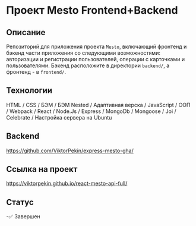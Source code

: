 # Проект Mesto Frontend+Backend

## Описание

Репозиторий для приложения проекта `Mesto`, включающий фронтенд и бэкенд части приложения со следующими возможностями: авторизации и регистрации пользователей, операции с карточками и пользователями. Бэкенд расположите в директории `backend/`, а фронтенд - в `frontend/`.

## Технологии

HTML / CSS / БЭМ / БЭМ Nested / Адаптивная верска / JavaScript / ООП / Webpack / React / Node.Js / Express / MongoDb / Mongoose / Joi / Celebrate / Настройка сервера на Ubuntu

## Backend

https://github.com/ViktorPekin/express-mesto-gha/

## Ссылка на проект

https://viktorpekin.github.io/react-mesto-api-full/

## Статус

-✅ Завершен
